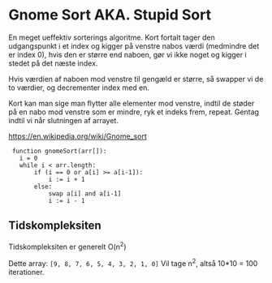 
# Gnome Sort AKA. Stupid Sort

En meget ueffektiv sorterings algoritme.
Kort fortalt tager den udgangspunkt i et index og kigger på venstre nabos værdi (medmindre det er index 0), hvis den er større end naboen, gør vi ikke noget og kigger i stedet på det næste index.

Hvis værdien af naboen mod venstre til gengæld er større, så swapper vi de to værdier, og decrementer index med en.

Kort kan man sige man flytter alle elementer mod venstre, indtil de støder på en nabo mod venstre som er mindre, ryk et indeks frem, repeat. Gentag indtil vi når slutningen af arrayet.

https://en.wikipedia.org/wiki/Gnome_sort

```
 function gnomeSort(arr[]):
   i = 0
   while i < arr.length:
       if (i == 0 or a[i] >= a[i-1]):
           i := i + 1
       else:
           swap a[i] and a[i-1]
           i := i - 1
``` 

## Tidskompleksiten

Tidskompleksiten er generelt O(n<sup>2</sup>)

Dette array:
`[9, 8, 7, 6, 5, 4, 3, 2, 1, 0]`
Vil tage n<sup>2</sup>, altså 10*10 = 100 iterationer.
    